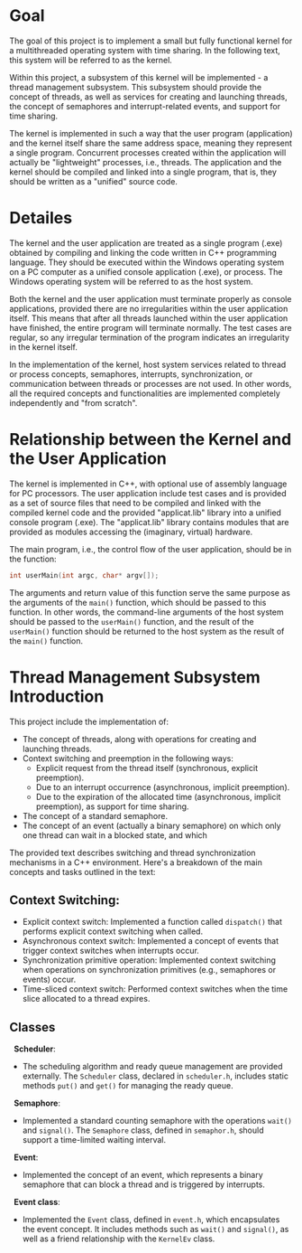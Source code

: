# Goal
The goal of this project is to implement a small but fully functional kernel for a multithreaded operating system with time sharing. In the following text, this system will be referred to as the kernel.

Within this project, a subsystem of this kernel will be implemented - a thread management subsystem. This subsystem should provide the concept of threads, as well as services for creating and launching threads, the concept of semaphores and interrupt-related events, and support for time sharing.

The kernel is implemented in such a way that the user program (application) and the kernel itself share the same address space, meaning they represent a single program. Concurrent processes created within the application will actually be "lightweight" processes, i.e., threads. The application and the kernel should be compiled and linked into a single program, that is, they should be written as a "unified" source code.

# Detailes

The kernel and the user application are treated as a single program (.exe) obtained by compiling and linking the code written in C++ programming language. They should be executed within the Windows operating system on a PC computer as a unified console application (.exe), or process. The Windows operating system will be referred to as the host system.

Both the kernel and the user application must terminate properly as console applications, provided there are no irregularities within the user application itself. This means that after all threads launched within the user application have finished, the entire program will terminate normally. The test cases are regular, so any irregular termination of the program indicates an irregularity in the kernel itself.

In the implementation of the kernel, host system services related to thread or process concepts, semaphores, interrupts, synchronization, or communication between threads or processes are not used. In other words, all the required concepts and functionalities are implemented completely independently and "from scratch".

# Relationship between the Kernel and the User Application

The kernel is implemented in C++, with optional use of assembly language for PC processors. The user application include test cases and is provided as a set of source files that need to be compiled and linked with the compiled kernel code and the provided "applicat.lib" library into a unified console program (.exe). The "applicat.lib" library contains modules that are provided as modules accessing the (imaginary, virtual) hardware.

The main program, i.e., the control flow of the user application, should be in the function:

```cpp
int userMain(int argc, char* argv[]);
```

The arguments and return value of this function serve the same purpose as the arguments of the `main()` function, which should be passed to this function. In other words, the command-line arguments of the host system should be passed to the `userMain()` function, and the result of the `userMain()` function should be returned to the host system as the result of the `main()` function.

# Thread Management Subsystem Introduction

This project include the implementation of:

- The concept of threads, along with operations for creating and launching threads.
- Context switching and preemption in the following ways:
  - Explicit request from the thread itself (synchronous, explicit preemption).
  - Due to an interrupt occurrence (asynchronous, implicit preemption).
  - Due to the expiration of the allocated time (asynchronous, implicit preemption), as support for time sharing.
- The concept of a standard semaphore.
- The concept of an event (actually a binary semaphore) on which only one thread can wait in a blocked state, and which

The provided text describes switching and thread synchronization mechanisms in a C++ environment. Here's a breakdown of the main concepts and tasks outlined in the text:

## Context Switching:
   - Explicit context switch: Implemented a function called `dispatch()` that performs explicit context switching when called.
   - Asynchronous context switch: Implemented a concept of events that trigger context switches when interrupts occur.
   - Synchronization primitive operation: Implemented context switching when operations on synchronization primitives (e.g., semaphores or events) occur.
   - Time-sliced context switch: Performed context switches when the time slice allocated to a thread expires.

## Classes

&nbsp; **Scheduler**:
   - The scheduling algorithm and ready queue management are provided externally. The `Scheduler` class, declared in `scheduler.h`, includes static methods `put()` and `get()` for managing the ready queue.

&nbsp; **Semaphore**:
   - Implemented a standard counting semaphore with the operations `wait()` and `signal()`. The `Semaphore` class, defined in `semaphor.h`, should support a time-limited waiting interval.

&nbsp; **Event**:
   - Implemented the concept of an event, which represents a binary semaphore that can block a thread and is triggered by interrupts.

&nbsp; **Event class**:
   - Implemented the `Event` class, defined in `event.h`, which encapsulates the event concept. It includes methods such as `wait()` and `signal()`, as well as a friend relationship with the `KernelEv` class.

